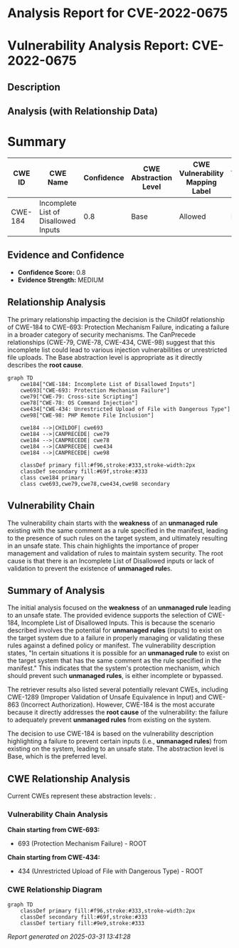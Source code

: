 # Analysis Report for CVE-2022-0675

# Vulnerability Analysis Report: CVE-2022-0675

## Description



## Analysis (with Relationship Data)

# Summary
| CWE ID | CWE Name | Confidence | CWE Abstraction Level | CWE Vulnerability Mapping Label | CWE-Vulnerability Mapping Notes |
|---|---|---|---|---|---|
| CWE-184 | Incomplete List of Disallowed Inputs | 0.8 | Base | Allowed | Primary CWE |

## Evidence and Confidence

*   **Confidence Score:** 0.8
*   **Evidence Strength:** MEDIUM

## Relationship Analysis
The primary relationship impacting the decision is the ChildOf relationship of CWE-184 to CWE-693: Protection Mechanism Failure, indicating a failure in a broader category of security mechanisms. The CanPrecede relationships (CWE-79, CWE-78, CWE-434, CWE-98) suggest that this incomplete list could lead to various injection vulnerabilities or unrestricted file uploads. The Base abstraction level is appropriate as it directly describes the **root cause**.

```mermaid
graph TD
    cwe184["CWE-184: Incomplete List of Disallowed Inputs"]
    cwe693["CWE-693: Protection Mechanism Failure"]
    cwe79["CWE-79: Cross-site Scripting"]
    cwe78["CWE-78: OS Command Injection"]
    cwe434["CWE-434: Unrestricted Upload of File with Dangerous Type"]
    cwe98["CWE-98: PHP Remote File Inclusion"]

    cwe184 -->|CHILDOF| cwe693
    cwe184 -->|CANPRECEDE| cwe79
    cwe184 -->|CANPRECEDE| cwe78
    cwe184 -->|CANPRECEDE| cwe434
    cwe184 -->|CANPRECEDE| cwe98
    
    classDef primary fill:#f96,stroke:#333,stroke-width:2px
    classDef secondary fill:#69f,stroke:#333
    class cwe184 primary
    class cwe693,cwe79,cwe78,cwe434,cwe98 secondary
```

## Vulnerability Chain
The vulnerability chain starts with the **weakness** of an **unmanaged rule** existing with the same comment as a rule specified in the manifest, leading to the presence of such rules on the target system, and ultimately resulting in an unsafe state. This chain highlights the importance of proper management and validation of rules to maintain system security. The root cause is that there is an Incomplete List of Disallowed inputs or lack of validation to prevent the existence of **unmanaged rule**s.

## Summary of Analysis
The initial analysis focused on the **weakness** of an **unmanaged rule** leading to an unsafe state. The provided evidence supports the selection of CWE-184, Incomplete List of Disallowed Inputs. This is because the scenario described involves the potential for **unmanaged rules** (inputs) to exist on the target system due to a failure in properly managing or validating these rules against a defined policy or manifest. The vulnerability description states, "In certain situations it is possible for an **unmanaged rule** to exist on the target system that has the same comment as the rule specified in the manifest." This indicates that the system's protection mechanism, which should prevent such **unmanaged rules**, is either incomplete or bypassed.

The retriever results also listed several potentially relevant CWEs, including CWE-1289 (Improper Validation of Unsafe Equivalence in Input) and CWE-863 (Incorrect Authorization). However, CWE-184 is the most accurate because it directly addresses the **root cause** of the vulnerability: the failure to adequately prevent **unmanaged rules** from existing on the system.

The decision to use CWE-184 is based on the vulnerability description highlighting a failure to prevent certain inputs (i.e., **unmanaged rules**) from existing on the system, leading to an unsafe state. The abstraction level is Base, which is the preferred level.


## CWE Relationship Analysis

Current CWEs represent these abstraction levels: .


### Vulnerability Chain Analysis

**Chain starting from CWE-693:**
- 693 (Protection Mechanism Failure) - ROOT


**Chain starting from CWE-434:**
- 434 (Unrestricted Upload of File with Dangerous Type) - ROOT



### CWE Relationship Diagram

```mermaid
graph TD
    classDef primary fill:#f96,stroke:#333,stroke-width:2px
    classDef secondary fill:#69f,stroke:#333
    classDef tertiary fill:#9e9,stroke:#333
```



*Report generated on 2025-03-31 13:41:28*
